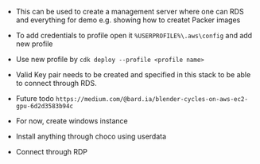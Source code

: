 * This can be used to create a management server where one can RDS and everything for demo e.g. showing how to createt Packer images 
* To add credentials to profile open it `%USERPROFILE%\.aws\config` and add new profile
* Use new profile by `cdk deploy --profile <profile name>`
* Valid Key pair needs to be created and specified in this stack to be able to connect through RDS. 

* Future todo `https://medium.com/@bard.ia/blender-cycles-on-aws-ec2-gpu-6d2d3583b94c`
* For now, create windows instance
* Install anything through choco using userdata
* Connect through RDP
